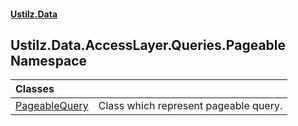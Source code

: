 #### [Ustilz.Data](index.md 'index')

## Ustilz.Data.AccessLayer.Queries.Pageable Namespace

| Classes | |
| :--- | :--- |
| [PageableQuery](Ustilz.Data.AccessLayer.Queries.Pageable.PageableQuery.md 'Ustilz.Data.AccessLayer.Queries.Pageable.PageableQuery') | Class which represent pageable query. |
